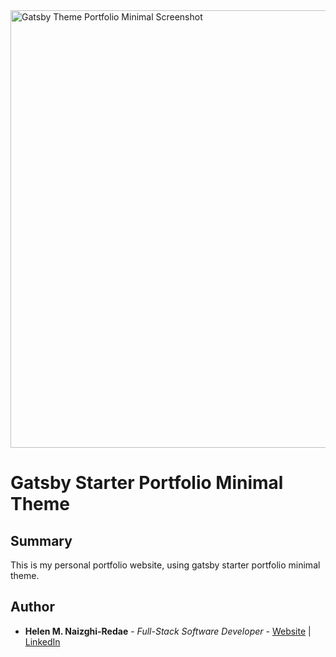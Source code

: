 <img src="../../images/portfolio_website_Screenshot .png" alt="Gatsby Theme Portfolio Minimal Screenshot" width="700" />

<!-- <a href="" target="_blank">
<img src="https://www.gatsbyjs.com/deploynow.svg" alt="Deploy to Gatsby Cloud" />
</a> -->

# Gatsby Starter Portfolio Minimal Theme

## Summary

This is my personal portfolio website, using gatsby starter portfolio minimal theme.


## Author

-   **Helen M. Naizghi-Redae** - _Full-Stack Software Developer_ - [Website](https://helenmnaizghi-redae.com) | [LinkedIn](https://www.linkedin.com/in/helen-r-5122181a2)